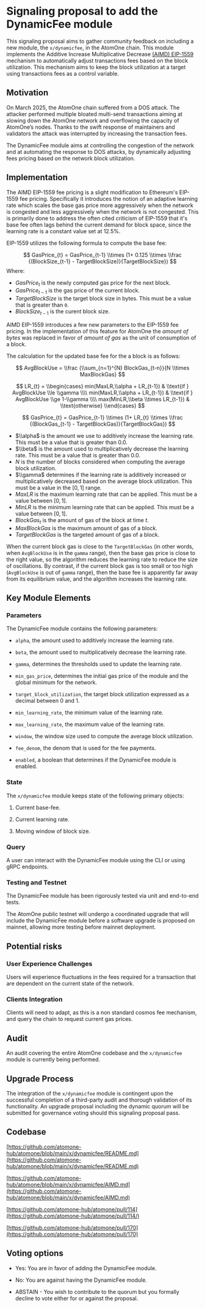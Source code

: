# Signaling proposal to add the DynamicFee module

This signaling proposal aims to gather community feedback on including a new module, the `x/dynamicfee`, in the AtomOne chain. This module implements the Additive Increase Multiplicative Decrease [(AIMD) EIP-1559](https://arxiv.org/abs/2110.04753) mechanism to automatically adjust transactions fees based on the block utilization. This mechanism aims to keep the block utilization at a target using transactions fees as a control variable.

## Motivation

On March 2025, the AtomOne chain suffered from a DOS attack. The attacker performed multiple bloated multi-send transactions aiming at slowing down the AtomOne network and overflowing the capacity of AtomOne’s nodes. Thanks to the swift response of maintainers and validators the attack was interrupted by increasing the transaction fees. 

The DynamicFee module aims at controlling the congestion of the network and at automating the response to DOS attacks, by dynamically adjusting fees pricing based on the network block utilization.

## Implementation

The AIMD EIP-1559 fee pricing is a slight modification to Ethereum's EIP-1559 fee pricing. Specifically it introduces the notion of an adaptive learning rate which scales the base gas price more aggressively when the network is congested and less aggressively when the network is not congested. This is primarily done to address the often cited criticism of EIP-1559 that it's base fee often lags behind the current demand for block space, since the learning rate is a constant value set at 12.5%.

EIP-1559 utilizes the following formula to compute the base fee:

$$
GasPrice_{t} =  GasPrice_{t-1} \\times (1+ 0.125 \\times \\frac {(BlockSize_{t-1} - TargetBlockSize)}{TargetBlockSize}) 
$$
Where:

- $GasPrice_{t}$ is the newly computed gas price for the next block.
- $GasPrice_{t-1}$ is the gas price of the current block.
- $TargetBlockSize$ is the target block size in bytes. This must be a value that is greater than `0`.
- $BlockSize_{t-1}$ is the curent block size.

AIMD EIP-1559 introduces a few new parameters to the EIP-1559 fee pricing. In the implementation of this feature for AtomOne the *amount of bytes* was replaced in favor of *amount of gas* as the unit of consumption of a block. 

The calculation for the updated base fee for the a block is as follows:

$$
AvgBlockUse = \\frac {\\sum_{n=1}^{N} BlockGas_{t-n}}{N \\times MaxBlockGas}
$$

$$
LR_{t} = 
\\begin{cases}
  min(MaxLR,\\alpha + LR_{t-1}) & \\text{if } AvgBlockUse \\le \\gamma  \\\\
  min(MaxLR,\\alpha + LR_{t-1}) & \\text{if } AvgBlockUse \\ge 1-\\gamma \\\\
  max(MinLR,\\beta \\times LR_{t-1}) & \\text{otherwise}
\\end{cases}
$$

$$
GasPrice_{t} =  GasPrice_{t-1} \\times (1+ LR_{t} \\times \\frac {(BlockGas_{t-1} - TargetBlockGas)}{TargetBlockGas}) 
$$

- $\\alpha$ is the amount we use to additively increase the learning rate. This must be a value that is greater than 0.0.
- $\\beta$ is the amount used to multiplicatively decrease the learning rate. This must be a value that is greater than 0.0. 
- $N$ is the number of blocks considered when computing the average block utilization. 
- $\\gamma$ determines if the learning rate is additively increased or multiplicatively decreased based on the average block utilization. This must be a value in the $[0,1]$ range.
- $MaxLR$ is the maximum learning rate that can be applied. This must be a value between $[0, 1]$.
- $MinLR$ is the minimum learning rate that can be applied. This must be a value between $[0, 1]$.
- $BlockGas_{t}$ is the amount of gas of the block at time $t$.
- $MaxBlockGas$ is the maximum amount of gas of a block.
- $TargetBlockGas$ is the targeted amount of gas of a block.

When the current block gas is close to the `TargetBlockGas` (in other words, when `AvgBlockUse` is in the `gamma` range), then the base gas price is close to the right value, so the algorithm reduces the learning rate to reduce the size of oscillations. By contrast, if the current block gas is too small or too high (`AvgBlockUse` is out of `gamma` range), then the base fee is apparently far away from its equilibrium value, and the algorithm increases the learning rate.

## Key Module Elements

### Parameters

The DynamicFee module contains the following parameters:

- `alpha`, the amount used to additively increase the learning rate.

- `beta`, the amount used to multiplicatively decrease the learning rate.

- `gamma`, determines the thresholds used to update the learning rate.

- `min_gas_price`, determines the initial gas price of the module and the global minimum for the network.

- `target_block_utilization`, the target block utilization expressed as a decimal between 0 and 1.

- `min_learning_rate`, the minimum value of the learning rate.

- `max_learning_rate`, the maximum value of the learning rate.

- `window`, the window size used to compute the average block utilization.

- `fee_denom`, the denom that is used for the fee payments.

- `enabled`, a boolean that determines if the DynamicFee module is enabled.

### State

The `x/dynamicfee` module keeps state of the following primary objects:

1. Current base-fee.

2. Current learning rate.

3. Moving window of block size.

### Query

A user can interact with the DynamicFee module using the CLI or using gRPC endpoints.

### Testing and Testnet

The DynamicFee module has been rigorously tested via unit and end-to-end tests.

The AtomOne public testnet will undergo a coordinated upgrade that will include the DynamicFee module before a software upgrade is proposed on mainnet, allowing more testing before mainnet deployment.

## Potential risks

### User Experience Challenges

Users will experience fluctuations in the fees required for a transaction that are dependent on the current state of the network. 

### Clients Integration

Clients will need to adapt, as this is a non standard cosmos fee mechanism, and query the chain to request current gas prices.

## Audit

An audit covering the entire AtomOne codebase and the `x/dynamicfee` module is currently being performed.

## Upgrade Process

The integration of the `x/dynamicfee` module is contingent upon the successful completion of a third-party audit and thorough validation of its functionality. An upgrade proposal including the dynamic quorum will be submitted for governance voting should this signaling proposal pass.

## Codebase

[https://github.com/atomone-hub/atomone/blob/main/x/dynamicfee/README.md](https://github.com/atomone-hub/atomone/blob/main/x/dynamicfee/README.md)

[https://github.com/atomone-hub/atomone/blob/main/x/dynamicfee/AIMD.md](https://github.com/atomone-hub/atomone/blob/main/x/dynamicfee/AIMD.md)

[https://github.com/atomone-hub/atomone/pull/114](https://github.com/atomone-hub/atomone/pull/114/)

[https://github.com/atomone-hub/atomone/pull/170](https://github.com/atomone-hub/atomone/pull/170)

## Voting options

- Yes: You are in favor of adding the DynamicFee module.

- No: You are against having the DynamicFee module.

- ABSTAIN - You wish to contribute to the quorum but you formally decline to vote either for or against the proposal.

